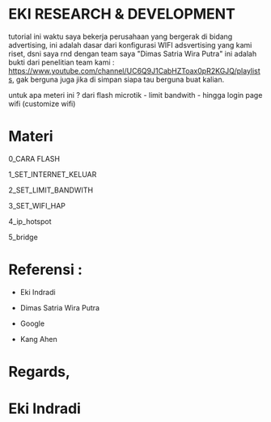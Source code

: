 # EKI RESEARCH & DEVELOPMENT

tutorial ini waktu saya bekerja perusahaan yang bergerak di bidang advertising, ini adalah dasar dari konfigurasi WIFI adsvertising yang kami riset,
dsni saya rnd dengan team saya "Dimas Satria Wira Putra"  ini adalah bukti dari penelitian team kami : https://www.youtube.com/channel/UC6Q9J1CabHZToax0pR2KGJQ/playlists,
gak berguna juga jika di simpan siapa tau berguna buat kalian.

untuk apa meteri ini ?
dari flash microtik - limit bandwith - hingga login page wifi (customize wifi)



# Materi

0_CARA FLASH

1_SET_INTERNET_KELUAR

2_SET_LIMIT_BANDWITH

3_SET_WIFI_HAP

4_ip_hotspot

5_bridge


# Referensi : 

- Eki Indradi

- Dimas Satria Wira Putra

- Google

- Kang Ahen



# Regards,


# Eki Indradi
